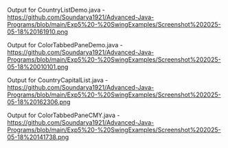 Output for CountryListDemo.java - https://github.com/Soundarya1921/Advanced-Java-Programs/blob/main/Exp5%20-%20SwingExamples/Screenshot%202025-05-18%20161910.png

Output for ColorTabbedPaneDemo.java - https://github.com/Soundarya1921/Advanced-Java-Programs/blob/main/Exp5%20-%20SwingExamples/Screenshot%202025-05-18%20010101.png

Output for CountryCapitalList.java - https://github.com/Soundarya1921/Advanced-Java-Programs/blob/main/Exp5%20-%20SwingExamples/Screenshot%202025-05-18%20162306.png

Output for ColorTabbedPaneCMY.java - https://github.com/Soundarya1921/Advanced-Java-Programs/blob/main/Exp5%20-%20SwingExamples/Screenshot%202025-05-18%20141738.png
